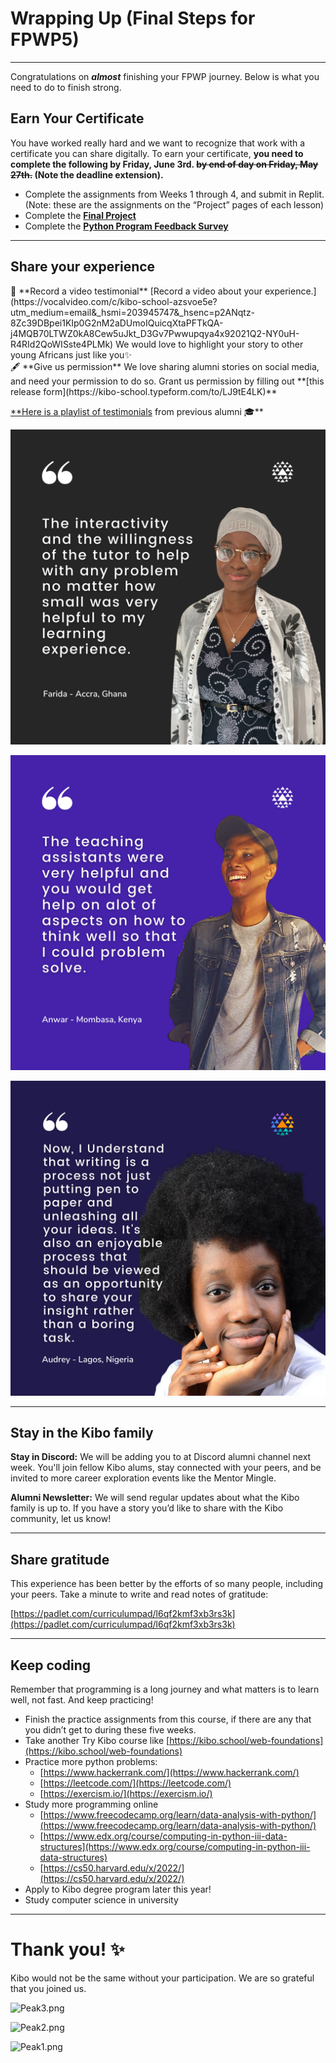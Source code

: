 # Wrapping Up (Final Steps for FPWP5)

---

Congratulations on ***almost*** finishing your FPWP journey. Below is what you need to do to finish strong.

## Earn Your Certificate

You have worked really hard and we want to recognize that work with a certificate you can share digitally. To earn your certificate, **you need to complete the following by Friday, June 3rd. ~~by end of day on Friday, May 27th.~~ (Note the deadline extension).**

- Complete the assignments from Weeks 1 through 4, and submit in Replit. (Note: these are the assignments on the “Project” pages of each lesson)
- Complete the [**Final Project**](Final%20Project%20Instructions%209f580c056d4d439fb7812f8664347b1c.md)
- Complete the [**Python Program Feedback Survey**](https://forms.gle/nXUQLNVzPeoU7hJc9)

---

## Share your experience

<aside>
🎥 **Record a video testimonial**
[Record a video about your experience.](https://vocalvideo.com/c/kibo-school-azsvoe5e?utm_medium=email&_hsmi=203945747&_hsenc=p2ANqtz-8Zc39DBpei1KIp0G2nM2aDUmoIQuicqXtaPFTkQA-j4MQB70LTWZ0kA8Cew5uJkt_D3Gv7Pwwupqya4x92021Q2-NY0uH-R4RId2QoWISste4PLMk)  We would love to highlight your story to other young Africans just like you✨

</aside>

<aside>
🖋️ **Give us permission**
We love sharing alumni stories on social media, and need your permission to do so. Grant us permission by filling out **[this release form](https://kibo-school.typeform.com/to/LJ9tE4LK)**

</aside>

[**Here is a playlist of testimonials](https://www.youtube.com/watch?v=QmQu1ynUBTY&list=PLEApm5XV23vWGm4uwl7jGSNST2Wj9S6Rx) from previous alumni 🎓**

![3.png](Wrapping%20Up%20(Final%20Steps%20for%20FPWP5)%20cc9d9e34b3914ec4a809aece96ee53e5/3.png)

![11.png](Wrapping%20Up%20(Final%20Steps%20for%20FPWP5)%20cc9d9e34b3914ec4a809aece96ee53e5/11.png)

![8.png](Wrapping%20Up%20(Final%20Steps%20for%20FPWP5)%20cc9d9e34b3914ec4a809aece96ee53e5/8.png)

---

## Stay in the Kibo family

**Stay in Discord:** We will be adding you to at Discord alumni channel next week. You'll join fellow Kibo alums, stay connected with your peers, and be invited to more career exploration events like the Mentor Mingle.

**Alumni Newsletter:** We will send regular updates about what the Kibo family is up to. If you have a story you’d like to share with the Kibo community, let us know!

---

## Share gratitude

This experience has been better by the efforts of so many people, including your peers. Take a minute to write and read notes of gratitude:

[https://padlet.com/curriculumpad/l6qf2kmf3xb3rs3k](https://padlet.com/curriculumpad/l6qf2kmf3xb3rs3k)

---

## Keep coding

Remember that programming is a long journey and what matters is to learn well, not fast. And keep practicing!

- Finish the practice assignments from this course, if there are any that you didn’t get to during these five weeks.
- Take another Try Kibo course like [https://kibo.school/web-foundations](https://kibo.school/web-foundations)
- Practice more python problems:
    - [https://www.hackerrank.com/](https://www.hackerrank.com/)
    - [https://leetcode.com/](https://leetcode.com/)
    - [https://exercism.io/](https://exercism.io/)
- Study more programming online
    - [https://www.freecodecamp.org/learn/data-analysis-with-python/](https://www.freecodecamp.org/learn/data-analysis-with-python/)
    - [https://www.edx.org/course/computing-in-python-iii-data-structures](https://www.edx.org/course/computing-in-python-iii-data-structures)
    - [https://cs50.harvard.edu/x/2022/](https://cs50.harvard.edu/x/2022/)
- Apply to Kibo degree program later this year!
- Study computer science in university

---

# **Thank you! ✨**

Kibo would not be the same without your participation. We are so grateful that you joined us.

![Peak3.png](Wrapping%20Up%20(Final%20Steps%20for%20FPWP5)%20cc9d9e34b3914ec4a809aece96ee53e5/Peak3.png)

![Peak2.png](Wrapping%20Up%20(Final%20Steps%20for%20FPWP5)%20cc9d9e34b3914ec4a809aece96ee53e5/Peak2.png)

![Peak1.png](Wrapping%20Up%20(Final%20Steps%20for%20FPWP5)%20cc9d9e34b3914ec4a809aece96ee53e5/Peak1.png)